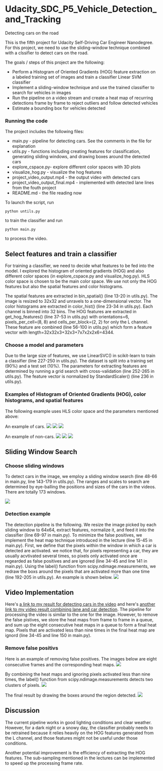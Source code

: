 # Udacity_SDC_P5_Vehicle_Detection_and_Tracking
Detecting cars on the road

[//]: # (Image References)
[image1]: ./output_images/example_car_1.png
[image2]: ./output_images/example_car_2.png
[image3]: ./output_images/example_car_3.png
[image4]: ./output_images/example_noncar_1.png
[image5]: ./output_images/example_noncar_2.png
[image6]: ./output_images/example_noncar_3.png
[image7]: ./output_images/sliding_windows.jpg
[image8]: ./output_images/detection.jpg
[image9]: ./output_images/heatmap.jpg
[image10]: ./output_images/labels.jpg
[image11]: ./output_images/final.jpg


This is the fifth project for Udacity Self-Driving Car Engineer Nanodegree. For this project, we need to use the sliding-window technique combined with a clssifier to detect cars on the road.

The goals / steps of this project are the following:

* Perform a Histogram of Oriented Gradients (HOG) feature extraction on a labeled training set of images and train a classifier Linear SVM classifier
* Implement a sliding-window technique and use the trained classifier to search for vehicles in images
* Run the pipeline on a video stream and create a heat map of recurring detections frame by frame to reject outliers and follow detected vehicles
* Estimate a bounding box for vehicles detected


### Running the code
The project includes the following files:
* main.py - pipeline for detecting cars. See the comments in the file for explanation  
* utils.py - functions including creating features for classification, generating sliding windows, and drawing boxes around the detected cars
* explore_cspace.py- explore different color spaces with 3D plots
* visualize_hog.py - visualize the hog features
* project_video_output.mp4 - the output video with detected cars
* project_video_output_final.mp4 - implemented with detected lane lines from the fouth project
* README.md - the file reading now

To launch the script, run
```
python untils.py
```
to train the classifier and run
```
python main.py
```
to process the video.

## Select features and train a classifier
For training a classifier, we need to decide what features to be fed into the model. I explored the histogram of oriented gradients (HOG) and also different color spaces (in explore_cspace.py and visualize_hog.py). HLS color space is chosen to be the main color space. We use not only the HOG features but also the spatial features and color histograms.

The spatial features are extracted in bin_spatial() (line 13-20 in utils.py). The image is resized to 32x32 and unravels to a one-dimensional vector. The color histograms are extracted in color_hist() (line 23-34 in utils.py). Each channel is binned into 32 bins. The HOG features are extracted in get_hog_features() (line 37-53 in utils.py) with orientations=6, pixels_per_cell=(8, 8) and cells_per_block=(2, 2) for only the L channel. These feature are combined (line 56-100 in utils.py) which form a feature vector with length=32x32x3+32x3+7x7x2x2x6=4344.

### Choose a model and parameters
Due to the large size of features, we use LinearSVC() in scikit-learn to train a classifier (line 227-250 in utils.py). The dataset is split into a training set (90%) and a test set (10%). The parameters for extracting features are determined by running a grid search with cross-validation (line 252-265 in utils.py). The feature vector is normalized by StandardScaler() (line 236 in utils.py).

### Examples of Histogram of Oriented Gradients (HOG), color histograms, and spatial features
The following example uses HLS color space and the parameters mentioned above:

An example of cars.
![][image1]
![][image2]
![][image3]

An example of non-cars.
![][image4]
![][image5]
![][image6]



## Sliding Window Search
### Choose sliding windows
To detect cars in the image, we employ a sliding window search (line 48-66 in main.py, line 143-179 in utils.py). The ranges and scales to search are determined by eye-balling the positions and sizes of the cars in the videos. There are totally 173 windows.

![][image7]

### Detection example
The detection pipeline is the following. We resize the image picked by each sliding window to 64x64, extract features, normalize it, and feed it into the classifier (line 69-97 in main.py). To minimize the false positives, we implement the heat map technique introduced in the lecture (line 15-45 in main.py). First, we define that the pixels within the window in which a car is detected are activated. we notice that, for pixels representing a car, they are usually acvtivated several times, so pixels only activated once are regearded as false positives and are ignored (line 34-45 and line 141 in main.py). Using the label() function from scipy.ndimage.measurements, we redraw the boxs around the pixels that are activated more than one time (line 192-205 in utils.py). An example is shown below.
![][image8]

## Video Implementation
Here's [a link to my result for detecting cars in the video](./project_video_output.mp4) and here's [another link to my video result combining lane and car detection](./project_video_output_final.mp4). The pipeline for processing the video is similar to the one for the image. However, to remove the false pistives, we store the heat maps from frame to frame in a queue, and sum up the eight consecutive heat maps in a queue to form a final heat map. Pixels that are activated less than nine times in the final heat map are ignord  (line 34-45 and line 150 in main.py). 

### Remove false positivs
Here is an example of removing false positives. The images below are eight consecutive frames and the corresponding heat maps.
![][image9]

By combining the heat maps and ignoring pixels activated less than nine times, the label() function from scipy.ndimage.measurements detects two clusters of pixels.
![][image10]

The final result by drawing the boxes around the region detected.
![][image11]

## Discussion
The current pipeline works in good lighting conditions and clear weather. However, for a dark night or a snowy day, the classifier probably needs to be retrained because it relies heavily on the HOG features generated from the L channel, and those features might not be useful under those conditions.

Another potential improvement is the efficiency of extracting the HOG features. The sub-sampling mentioned in the lectures can be implemented to speed up the processing frame rate.

